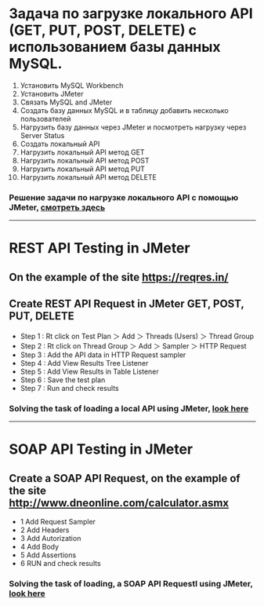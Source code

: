 # Задача по загрузке локального API (GET, PUT, POST, DELETE)  с использованием базы данных MySQL.

1.  Установить MySQL Workbench
2.  Установить JMeter
3.  Связать MySQL and JMeter
4.  Создать базу данных MySQL и в таблицу 
    добавить несколько пользователей
5.  Нагрузить базу данных через JMeter
    и посмотреть нагрузку через Server Status
6.  Создать локальный API
7.  Нагрузить локальный API метод GET
8.  Нагрузить локальный API метод POST
9.  Нагрузить локальный API метод PUT
10. Нагрузить локальный API метод DELETE 

### Решение задачи по нагрузке локального API с помощью JMeter, [смотреть здесь](https://youtu.be/kDS2VqSwLDk) 

---

# REST API Testing in JMeter

## On the example of the site https://reqres.in/

## Create REST API Request in JMeter GET, POST, PUT, DELETE 

* Step 1 : Rt click on Test Plan ＞ Add ＞ Threads (Users) ＞ Thread Group
* Step 2 : Rt click on Thread Group ＞ Add ＞ Sampler ＞ HTTP Request
* Step 3 : Add the API data in HTTP Request sampler
* Step 4 : Add View Results Tree Listener
* Step 5 : Add View Results in Table Listener
* Step 6 : Save the test plan
* Step 7 : Run and check results

### Solving the task of loading a local API using JMeter, [look here](https://youtu.be/ZOU-bhTPgL8)

---

# SOAP API Testing in JMeter

## Create a SOAP API Request, on the example of the site http://www.dneonline.com/calculator.asmx

* 1 Add Request Sampler
* 2 Add Headers
* 3 Add Autorization
* 4 Add Body
* 5 Add Assertions
* 6 RUN and check results

### Solving the task of loading, a SOAP API RequestI using JMeter, [look here](https://youtu.be/Ht1yYvSAYpI)
